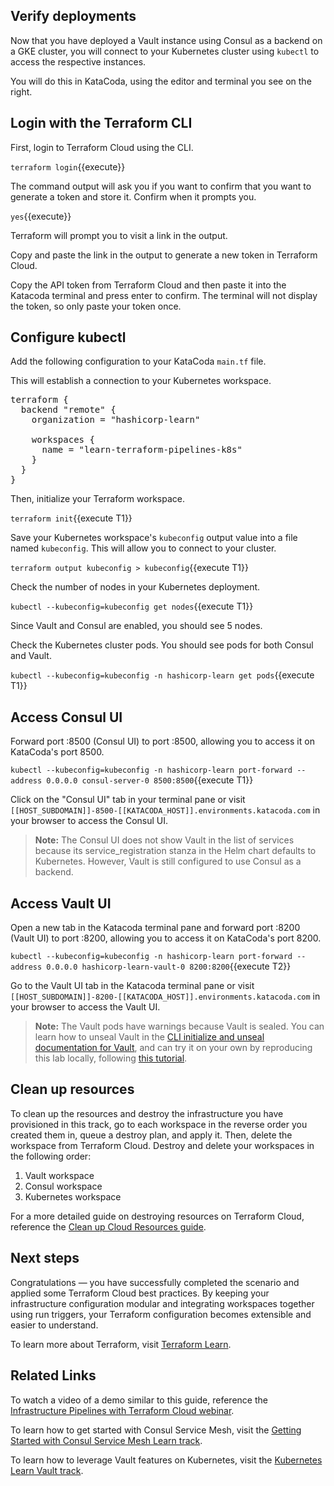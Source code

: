 ## Verify deployments

Now that you have deployed a Vault instance using Consul as a backend on a GKE cluster, you will connect to your Kubernetes cluster using `kubectl` to access the respective instances.

You will do this in KataCoda, using the editor and terminal you see on the right.

## Login with the Terraform CLI

First, login to Terraform Cloud using the CLI.

`terraform login`{{execute}} 

The command output will ask you if you want to confirm that you want to generate a token and store it. Confirm when it prompts you.

`yes`{{execute}} 

Terraform will prompt you to visit a link in the output.

Copy and paste the link in the output to generate a new token in Terraform Cloud. 

Copy the API token from Terraform Cloud and then paste it into the Katacoda terminal and press enter to confirm. The terminal will not display the token, so only paste your token once.

## Configure kubectl

Add the following configuration to your KataCoda `main.tf` file.

This will establish a connection to your Kubernetes workspace. 

<pre class="file" data-filename="main.tf" data-target="replace">
terraform {
  backend "remote" {
    organization = "hashicorp-learn"

    workspaces {
      name = "learn-terraform-pipelines-k8s"
    }
  }
}
</pre>

Then, initialize your Terraform workspace.

`terraform init`{{execute T1}} 

Save your Kubernetes workspace's `kubeconfig` output value into a file named `kubeconfig`. This will allow you to connect to your cluster.

`terraform output kubeconfig > kubeconfig`{{execute T1}} 

Check the number of nodes in your Kubernetes deployment.

`kubectl --kubeconfig=kubeconfig get nodes`{{execute T1}} 

Since Vault and Consul are enabled, you should see 5 nodes.

Check the Kubernetes cluster pods. You should see pods for both Consul and Vault.

`kubectl --kubeconfig=kubeconfig -n hashicorp-learn get pods`{{execute T1}} 

## Access Consul UI

Forward port :8500 (Consul UI) to port :8500, allowing you to access it on KataCoda's port 8500.

`kubectl --kubeconfig=kubeconfig -n hashicorp-learn port-forward --address 0.0.0.0 consul-server-0 8500:8500`{{execute T1}} 

Click on the "Consul UI" tab in your terminal pane or visit `[[HOST_SUBDOMAIN]]-8500-[[KATACODA_HOST]].environments.katacoda.com` in your browser to access the Consul UI.

> **Note:** The Consul UI does not show Vault in the list of services because its service_registration stanza in the Helm chart defaults to Kubernetes. However, Vault is still configured to use Consul as a backend.

## Access Vault UI

Open a new tab in the Katacoda terminal pane and forward port :8200 (Vault UI) to port :8200, allowing you to access it on KataCoda's port 8200.

`kubectl --kubeconfig=kubeconfig -n hashicorp-learn port-forward --address 0.0.0.0 hashicorp-learn-vault-0 8200:8200`{{execute T2}}

Go to the Vault UI tab in the Katacoda terminal pane or visit `[[HOST_SUBDOMAIN]]-8200-[[KATACODA_HOST]].environments.katacoda.com` in your browser to access the Vault UI.

> **Note:** The Vault pods have warnings because Vault is sealed. You can learn how to unseal Vault in the [CLI initialize and unseal documentation for Vault](https://www.vaultproject.io/docs/platform/k8s/helm/run#initialize-and-unseal-vault), and can try it on your own by reproducing this lab locally, following [this tutorial](https://learn.hashicorp.com/terraform/kubernetes/consul-vault-kubernetes-run-triggers).

## Clean up resources

To clean up the resources and destroy the infrastructure you have provisioned in this track, go to each workspace in the reverse order you created them in, queue a destroy plan, and apply it. Then, delete the workspace from Terraform Cloud. Destroy and delete your workspaces in the following order:

1. Vault workspace
1. Consul workspace
1. Kubernetes workspace

For a more detailed guide on destroying resources on Terraform Cloud, reference the [Clean up Cloud Resources guide](https://learn.hashicorp.com/terraform/cloud-gettingstarted/tfc_cleanup).

## Next steps

Congratulations — you have successfully completed the scenario and applied some Terraform Cloud best practices. By keeping your infrastructure configuration modular and integrating workspaces together using run triggers, your Terraform configuration becomes extensible and easier to understand.

To learn more about Terraform, visit [Terraform Learn](https://learn.hashicorp.com/terraform).

## Related Links

To watch a video of a demo similar to this guide, reference the [Infrastructure Pipelines with Terraform Cloud webinar](https://www.hashicorp.com/resources/infrastructure-pipelines-with-terraform-cloud/).

To learn how to get started with Consul Service Mesh, visit the [Getting Started with Consul Service Mesh Learn track](https://learn.hashicorp.com/consul?track=gs-consul-service-mesh#gs-consul-service-mesh).

To learn how to leverage Vault features on Kubernetes, visit the [Kubernetes Learn Vault track](https://learn.hashicorp.com/vault?track=kubernetes#kubernetes).
